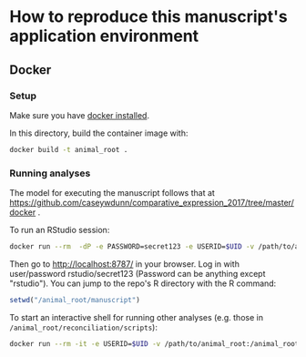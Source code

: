 # How to reproduce this manuscript's application environment

## Docker

### Setup

Make sure you have [docker installed](https://docs.docker.com/install/#supported-platforms).

In this directory, build the container image with:

``` bash
docker build -t animal_root .
```

### Running analyses

The model for executing the manuscript follows that at
https://github.com/caseywdunn/comparative_expression_2017/tree/master/docker .

To run an RStudio session:

``` bash
docker run --rm  -dP -e PASSWORD=secret123 -e USERID=$UID -v /path/to/animal_root:/animal_root -p 8787:8787 animal_root
```

Then go to [http://localhost:8787/](http://localhost:8787/) in your browser. Log in with user/password rstudio/secret123 (Password can be anything except "rstudio"). You can jump to the repo's R directory with the R command:

``` R
setwd("/animal_root/manuscript")
```

To start an interactive shell for running other analyses (e.g. those in `/animal_root/reconciliation/scripts`):

``` bash
docker run --rm -it -e USERID=$UID -v /path/to/animal_root:/animal_root animal_root bash
```
